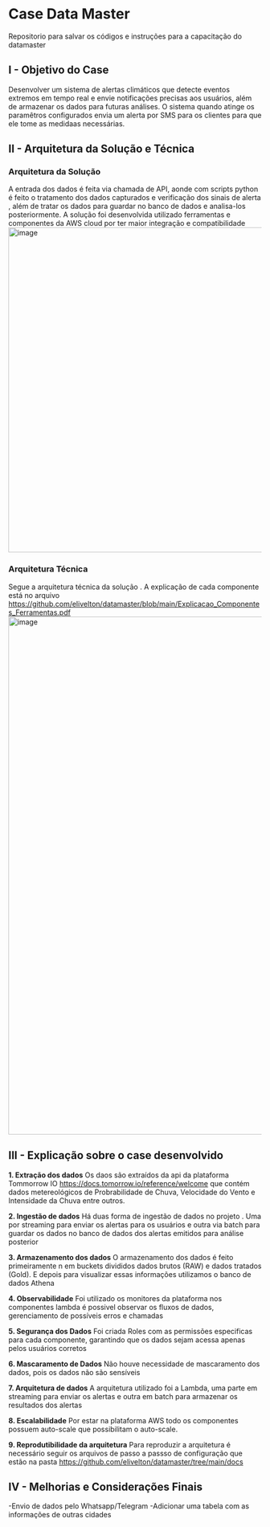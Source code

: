 # Case Data Master
Repositorio para salvar os códigos e instruções para a capacitação do datamaster

## I - Objetivo do Case
Desenvolver um sistema de alertas climáticos que detecte eventos extremos em tempo real e envie notificações precisas aos usuários, além de armazenar os dados para futuras análises. O sistema quando atinge os paramêtros configurados envia um alerta por SMS para os clientes para que ele tome as medidaas necessárias.

## II - Arquitetura da Solução e Técnica
### Arquitetura da Solução
A entrada dos dados é feita via chamada de API, aonde com scripts python é feito o tratamento dos dados capturados e verificação dos sinais de alerta , além de tratar os dados para guardar no banco de dados e analisa-los posteriormente. A solução foi desenvolvida utilizado ferramentas e componentes da AWS cloud por ter maior integração e compatibilidade
<img width="950" height="647" alt="image" src="https://github.com/user-attachments/assets/182d6223-4266-4c48-92aa-f4349b1add0f" />

### Arquitetura Técnica 
Segue a arquitetura técnica da solução . A explicação de cada componente está no arquivo https://github.com/elivelton/datamaster/blob/main/Explicacao_Componentes_Ferramentas.pdf
<img width="950" height="1031" alt="image" src="https://github.com/user-attachments/assets/2a30ca4c-6155-4ebd-9ebc-a1b4d6d0e880" />

## III - Explicação sobre o case desenvolvido
**1. Extração dos dados**
Os daos são extraídos da api da plataforma Tommorrow IO https://docs.tomorrow.io/reference/welcome que contém dados metereológicos de Probrabilidade de Chuva, Velocidade do Vento e Intensidade da Chuva entre outros.

**2. Ingestão de dados**
Há duas forma de ingestão de dados no projeto . Uma por streaming para enviar os alertas para os usuários e outra via batch para guardar os dados no banco de dados dos alertas emitidos para análise posterior

**3. Armazenamento dos dados**
O armazenamento dos dados é feito primeiramente n em buckets divididos dados brutos (RAW) e dados tratados (Gold). E depois para visualizar essas informações utilizamos o banco de dados Athena

**4. Observabilidade**
Foi utilizado os monitores da plataforma nos componentes lambda é possivel observar os fluxos de dados, gerenciamento de possíveis erros e chamadas

**5. Segurança dos Dados**
Foi criada Roles com as permissões especificas para cada componente, garantindo que os dados sejam acessa apenas pelos usuários corretos

**6. Mascaramento de Dados**
Não houve necessidade de mascaramento dos dados, pois os dados não são sensíveis

**7. Arquitetura de dados**
A arquitetura utilizado foi a Lambda, uma parte em streaming para enviar os alertas e outra em batch para armazenar os resultados dos alertas

**8. Escalabilidade**
Por estar na plataforma AWS todo os componentes possuem auto-scale que possibilitam o auto-scale.

**9. Reprodutibilidade da arquitetura**
Para reproduzir a arquitetura é necessário seguir os arquivos de passo a passso de configuração que estão na pasta https://github.com/elivelton/datamaster/tree/main/docs
 

## IV - Melhorias e Considerações Finais
-Envio de dados pelo Whatsapp/Telegram
-Adicionar uma tabela com as informações de outras cidades 


